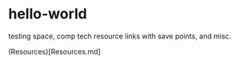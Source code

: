 # hello-world
testing space, comp tech resource links with save points, and misc.

(Resources)[Resources.md]
